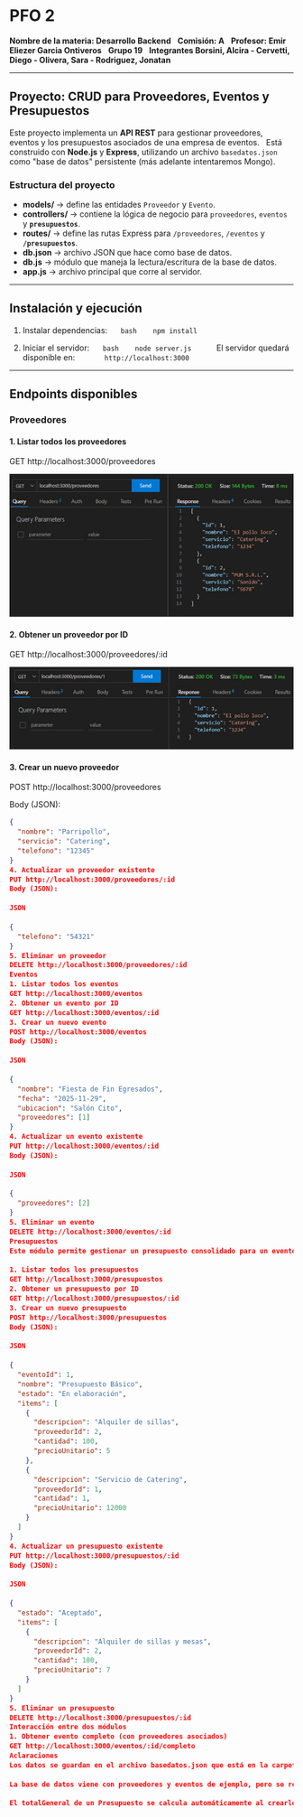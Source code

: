 # PFO 2
**Nombre de la materia: Desarrollo Backend**  
**Comisión: A**  
**Profesor: Emir Eliezer Garcia Ontiveros**  
**Grupo 19**  
**Integrantes Borsini, Alcira - Cervetti, Diego - Olivera, Sara - Rodriguez, Jonatan**  

---

## Proyecto: CRUD para Proveedores, Eventos y Presupuestos

Este proyecto implementa un **API REST** para gestionar proveedores, eventos y los presupuestos asociados de una empresa de eventos.  
Está construido con **Node.js** y **Express**, utilizando un archivo `basedatos.json` como "base de datos" persistente (más adelante intentaremos Mongo).  

### Estructura del proyecto
- **models/** → define las entidades `Proveedor` y `Evento`.  
- **controllers/** → contiene la lógica de negocio para `proveedores`, `eventos` y **`presupuestos`**.  
- **routes/** → define las rutas Express para `/proveedores`, `/eventos` y **`/presupuestos`**.  
- **db.json** → archivo JSON que hace como base de datos.  
- **db.js** → módulo que maneja la lectura/escritura de la base de datos.  
- **app.js** → archivo principal que corre al servidor.  

---

## Instalación y ejecución
1. Instalar dependencias:  
   ```bash
   npm install
   ```

2. Iniciar el servidor:  
   ```bash
   node server.js
   ```
   El servidor quedará disponible en:  
   ```
   http://localhost:3000
   ```

---

## Endpoints disponibles

### Proveedores

#### 1. Listar todos los proveedores
GET http://localhost:3000/proveedores

![Texto alternativo](/imagenes/p01.jpg)



#### 2. Obtener un proveedor por ID
GET http://localhost:3000/proveedores/:id

![Texto alternativo](/imagenes/p02.jpg)



#### 3. Crear un nuevo proveedor
POST http://localhost:3000/proveedores

Body (JSON):
```json
{
  "nombre": "Parripollo",
  "servicio": "Catering",
  "telefono": "12345"
}
4. Actualizar un proveedor existente
PUT http://localhost:3000/proveedores/:id
Body (JSON):

JSON

{
  "telefono": "54321"
}
5. Eliminar un proveedor
DELETE http://localhost:3000/proveedores/:id
Eventos
1. Listar todos los eventos
GET http://localhost:3000/eventos
2. Obtener un evento por ID
GET http://localhost:3000/eventos/:id
3. Crear un nuevo evento
POST http://localhost:3000/eventos
Body (JSON):

JSON

{
  "nombre": "Fiesta de Fin Egresados",
  "fecha": "2025-11-29",
  "ubicacion": "Salón Cito",
  "proveedores": [1]
}
4. Actualizar un evento existente
PUT http://localhost:3000/eventos/:id
Body (JSON):

JSON

{
  "proveedores": [2]
}
5. Eliminar un evento
DELETE http://localhost:3000/eventos/:id
Presupuestos
Este módulo permite gestionar un presupuesto consolidado para un evento, el cual puede contener ítems de diferentes proveedores. El endpoint de listado y obtención por ID devuelve el presupuesto completo, resolviendo las referencias del proveedorId en cada ítem.

1. Listar todos los presupuestos
GET http://localhost:3000/presupuestos
2. Obtener un presupuesto por ID
GET http://localhost:3000/presupuestos/:id
3. Crear un nuevo presupuesto
POST http://localhost:3000/presupuestos
Body (JSON):

JSON

{
  "eventoId": 1, 
  "nombre": "Presupuesto Básico",
  "estado": "En elaboración",
  "items": [
    {
      "descripcion": "Alquiler de sillas",
      "proveedorId": 2, 
      "cantidad": 100,
      "precioUnitario": 5
    },
    {
      "descripcion": "Servicio de Catering",
      "proveedorId": 1, 
      "cantidad": 1,
      "precioUnitario": 12000
    }
  ]
}
4. Actualizar un presupuesto existente
PUT http://localhost:3000/presupuestos/:id
Body (JSON):

JSON

{
  "estado": "Aceptado",
  "items": [
    {
      "descripcion": "Alquiler de sillas y mesas",
      "proveedorId": 2, 
      "cantidad": 100,
      "precioUnitario": 7
    }
  ]
}
5. Eliminar un presupuesto
DELETE http://localhost:3000/presupuestos/:id
Interacción entre dos módulos
1. Obtener evento completo (con proveedores asociados)
GET http://localhost:3000/eventos/:id/completo
Aclaraciones
Los datos se guardan en el archivo basedatos.json que está en la carpeta config.  

La base de datos viene con proveedores y eventos de ejemplo, pero se recomienda primero crear algunos con POST para luego probar el resto de los endpoints (GET, PUT, DELETE).  

El totalGeneral de un Presupuesto se calcula automáticamente al crearlo o actualizarlo.